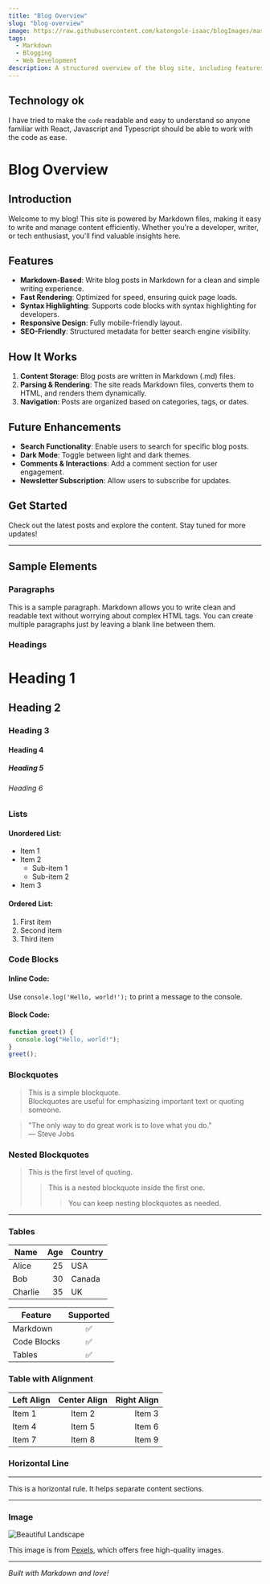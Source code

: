 ```yaml
---
title: "Blog Overview"
slug: "blog-overview"
image: https://raw.githubusercontent.com/katongole-isaac/blogImages/master/blog-overview.png
tags:
  - Markdown
  - Blogging
  - Web Development
description: A structured overview of the blog site, including features, functionality, and future enhancements.
---
```


## Technology ok

I have tried to make the `code`   readable and easy to understand so anyone familiar with React, Javascript and Typescript should be able to work with the code as ease.

# Blog Overview

## Introduction

Welcome to my blog! This site is powered by Markdown files, making it easy to write and manage content efficiently. Whether you're a developer, writer, or tech enthusiast, you'll find valuable insights here.

## Features

- **Markdown-Based**: Write blog posts in Markdown for a clean and simple writing experience.
- **Fast Rendering**: Optimized for speed, ensuring quick page loads.
- **Syntax Highlighting**: Supports code blocks with syntax highlighting for developers.
- **Responsive Design**: Fully mobile-friendly layout.
- **SEO-Friendly**: Structured metadata for better search engine visibility.

## How It Works

1. **Content Storage**: Blog posts are written in Markdown (.md) files.
2. **Parsing & Rendering**: The site reads Markdown files, converts them to HTML, and renders them dynamically.
3. **Navigation**: Posts are organized based on categories, tags, or dates.

## Future Enhancements

- **Search Functionality**: Enable users to search for specific blog posts.
- **Dark Mode**: Toggle between light and dark themes.
- **Comments & Interactions**: Add a comment section for user engagement.
- **Newsletter Subscription**: Allow users to subscribe for updates.

## Get Started

Check out the latest posts and explore the content. Stay tuned for more updates!

---


## Sample Elements

### Paragraphs

This is a sample paragraph. Markdown allows you to write clean and readable text without worrying about complex HTML tags. You can create multiple paragraphs just by leaving a blank line between them.

### Headings

# Heading 1

## Heading 2

### Heading 3

#### Heading 4

##### Heading 5

###### Heading 6

### Lists

#### Unordered List:

- Item 1
- Item 2
  - Sub-item 1
  - Sub-item 2
- Item 3

#### Ordered List:

1. First item
2. Second item
3. Third item

### Code Blocks

#### Inline Code:

Use `console.log('Hello, world!');` to print a message to the console.

#### Block Code:

```javascript
function greet() {
  console.log("Hello, world!");
}
greet();
```

### Blockquotes

> This is a simple blockquote.  
> Blockquotes are useful for emphasizing important text or quoting someone.

> "The only way to do great work is to love what you do."  
> — Steve Jobs

### Nested Blockquotes

> This is the first level of quoting.
>
> > This is a nested blockquote inside the first one.
> >
> > > You can keep nesting blockquotes as needed.

---

### Tables

| Name    | Age | Country |
| ------- | --: | ------- |
| Alice   |  25 | USA     |
| Bob     |  30 | Canada  |
| Charlie |  35 | UK      |

| Feature     | Supported |
| ----------- | :-------: |
| Markdown    |    ✅     |
| Code Blocks |    ✅     |
| Tables      |    ✅     |

### Table with Alignment

| Left Align | Center Align | Right Align |
| ---------- | :----------: | ----------: |
| Item 1     |    Item 2    |      Item 3 |
| Item 4     |    Item 5    |      Item 6 |
| Item 7     |    Item 8    |      Item 9 |

### Horizontal Line

---

This is a horizontal rule. It helps separate content sections.

---

### Image

![Beautiful Landscape](https://images.pexels.com/photos/414171/pexels-photo-414171.jpeg?w=800)

This image is from [Pexels](https://www.pexels.com), which offers free high-quality images.

---

_Built with Markdown and love!_